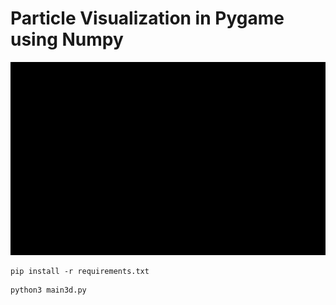 # Particle Visualization in Pygame using Numpy

![alt text](https://github.com/bitamins/Particle-Simulation/blob/master/img/burst.gif "particle burst")

```
pip install -r requirements.txt
```

```
python3 main3d.py
```
